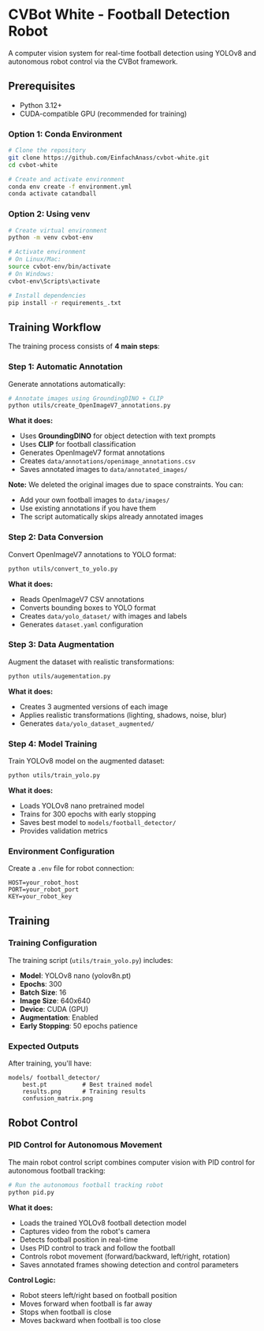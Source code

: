 # CVBot White - Football Detection Robot

A computer vision system for real-time football detection using YOLOv8 and autonomous robot control via the CVBot framework.

## Prerequisites

- Python 3.12+
- CUDA-compatible GPU (recommended for training)

### Option 1: Conda Environment

```bash
# Clone the repository
git clone https://github.com/EinfachAnass/cvbot-white.git
cd cvbot-white

# Create and activate environment
conda env create -f environment.yml
conda activate catandball
```

### Option 2: Using venv 

```bash
# Create virtual environment
python -m venv cvbot-env

# Activate environment
# On Linux/Mac:
source cvbot-env/bin/activate
# On Windows:
cvbot-env\Scripts\activate

# Install dependencies
pip install -r requirements_.txt
```

## Training Workflow

The training process consists of **4 main steps**:

### **Step 1: Automatic Annotation**
Generate annotations automatically:
```bash
# Annotate images using GroundingDINO + CLIP
python utils/create_OpenImageV7_annotations.py
```
**What it does:**
- Uses **GroundingDINO** for object detection with text prompts
- Uses **CLIP** for football classification
- Generates OpenImageV7 format annotations
- Creates `data/annotations/openimage_annotations.csv`
- Saves annotated images to `data/annotated_images/`

**Note:** We deleted the original images due to space constraints. You can:
- Add your own football images to `data/images/`
- Use existing annotations if you have them
- The script automatically skips already annotated images

### **Step 2: Data Conversion**
Convert OpenImageV7 annotations to YOLO format:
```bash
python utils/convert_to_yolo.py
```
**What it does:**
- Reads OpenImageV7 CSV annotations
- Converts bounding boxes to YOLO format
- Creates `data/yolo_dataset/` with images and labels
- Generates `dataset.yaml` configuration

### **Step 3: Data Augmentation**
Augment the dataset with realistic transformations:
```bash
python utils/augementation.py
```
**What it does:**
- Creates 3 augmented versions of each image
- Applies realistic transformations (lighting, shadows, noise, blur)
- Generates `data/yolo_dataset_augmented/`


### **Step 4: Model Training**
Train YOLOv8 model on the augmented dataset:
```bash
python utils/train_yolo.py
```
**What it does:**
- Loads YOLOv8 nano pretrained model
- Trains for 300 epochs with early stopping
- Saves best model to `models/football_detector/`
- Provides validation metrics


### Environment Configuration

Create a `.env` file for robot connection:

```env
HOST=your_robot_host
PORT=your_robot_port
KEY=your_robot_key
```

## Training

### Training Configuration

The training script (`utils/train_yolo.py`) includes:

- **Model**: YOLOv8 nano (yolov8n.pt)
- **Epochs**: 300
- **Batch Size**: 16
- **Image Size**: 640x640
- **Device**: CUDA (GPU)
- **Augmentation**: Enabled
- **Early Stopping**: 50 epochs patience

### Expected Outputs

After training, you'll have:
```
models/ football_detector/
    best.pt          # Best trained model
    results.png      # Training results
    confusion_matrix.png
```

## Robot Control

### PID Control for Autonomous Movement

The main robot control script combines computer vision with PID control for autonomous football tracking:

```bash
# Run the autonomous football tracking robot
python pid.py
```

**What it does:**
- Loads the trained YOLOv8 football detection model
- Captures video from the robot's camera
- Detects football position in real-time
- Uses PID control to track and follow the football
- Controls robot movement (forward/backward, left/right, rotation)
- Saves annotated frames showing detection and control parameters


**Control Logic:**
- Robot steers left/right based on football position
- Moves forward when football is far away
- Stops when football is close
- Moves backward when football is too close
